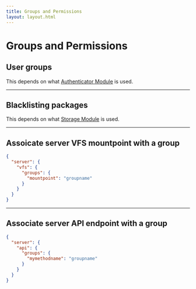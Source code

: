 ```yaml
---
title: Groups and Permissions
layout: layout.html
---
```


# Groups and Permissions

## User groups

This depends on what [Authenticator Module](/manual/auth/modules) is used.

---

## Blacklisting packages

This depends on what [Storage Module](/manual/storage/modules) is used.

---

## Assoicate server VFS mountpoint with a group

```json
{
  "server": {
    "vfs": {
      "groups": {
        "mountpoint": "groupname"
      }
    }
  }
}
```

---

## Associate server API endpoint with a group

```json
{
  "server": {
    "api": {
      "groups": {
        "mymethodname": "groupname"
      }
    }
  }
}
```
